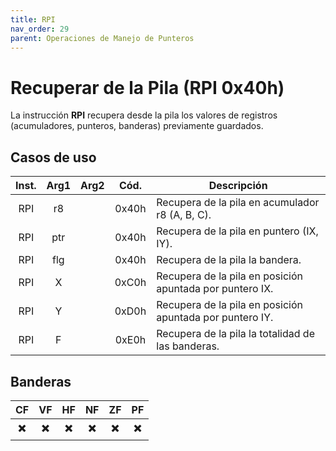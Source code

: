 ```yaml
---
title: RPI
nav_order: 29
parent: Operaciones de Manejo de Punteros
---
```


# Recuperar de la Pila (RPI 0x40h)

La instrucción **RPI** recupera desde la pila los valores de registros (acumuladores, punteros, banderas) previamente guardados.

## Casos de uso

| Inst. |                Arg1                | Arg2 | Cód.  | Descripción                                                  |
|:-----:|:----------------------------------:|:----:|:-----:|--------------------------------------------------------------|
| RPI   | r8                     |      | 0x40h | Recupera de la pila en acumulador r8 (A, B, C). |
| RPI   | ptr                    |      | 0x40h | Recupera de la pila en puntero (IX, IY). |
| RPI   | flg                    |      | 0x40h | Recupera de la pila la bandera. |
| RPI   | X  |      | 0xC0h | Recupera de la pila en posición apuntada por puntero IX. |
| RPI   | Y  |      | 0xD0h | Recupera de la pila en posición apuntada por puntero IY. |
| RPI   | F  |      | 0xE0h | Recupera de la pila la totalidad de las banderas. |

## Banderas

| CF  | VF  | HF  | NF  | ZF  | PF  |
|:---:|:---:|:---:|:---:|:---:|:---:|
| ✖️  | ✖️  | ✖️  | ✖️  | ✖️  | ✖️  |
